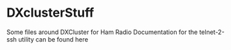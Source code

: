 # DXclusterStuff

Some files around DXCluster for  Ham Radio
Documentation for the telnet-2-ssh utility can be found here
